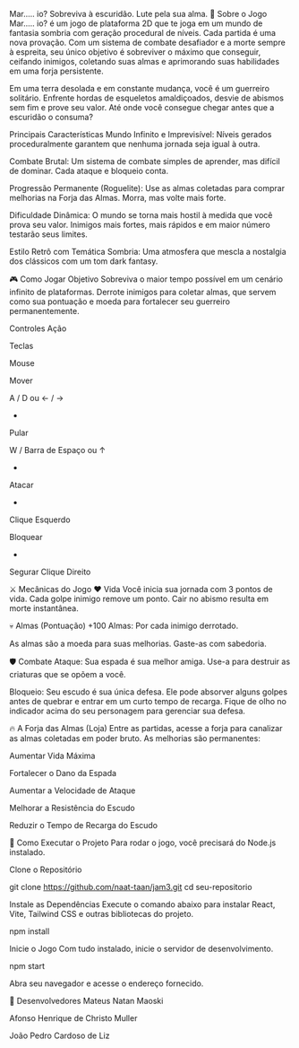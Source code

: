 Mar..... io? 
Sobreviva à escuridão. Lute pela sua alma.
📜 Sobre o Jogo
Mar..... io? é um jogo de plataforma 2D que te joga em um mundo de fantasia sombria com geração procedural de níveis. Cada partida é uma nova provação. Com um sistema de combate desafiador e a morte sempre à espreita, seu único objetivo é sobreviver o máximo que conseguir, ceifando inimigos, coletando suas almas e aprimorando suas habilidades em uma forja persistente.

Em uma terra desolada e em constante mudança, você é um guerreiro solitário. Enfrente hordas de esqueletos amaldiçoados, desvie de abismos sem fim e prove seu valor. Até onde você consegue chegar antes que a escuridão o consuma?

Principais Características
Mundo Infinito e Imprevisível: Níveis gerados proceduralmente garantem que nenhuma jornada seja igual à outra.

Combate Brutal: Um sistema de combate simples de aprender, mas difícil de dominar. Cada ataque e bloqueio conta.

Progressão Permanente (Roguelite): Use as almas coletadas para comprar melhorias na Forja das Almas. Morra, mas volte mais forte.

Dificuldade Dinâmica: O mundo se torna mais hostil à medida que você prova seu valor. Inimigos mais fortes, mais rápidos e em maior número testarão seus limites.

Estilo Retrô com Temática Sombria: Uma atmosfera que mescla a nostalgia dos clássicos com um tom dark fantasy.

🎮 Como Jogar
Objetivo
Sobreviva o maior tempo possível em um cenário infinito de plataformas. Derrote inimigos para coletar almas, que servem como sua pontuação e moeda para fortalecer seu guerreiro permanentemente.

Controles
Ação

Teclas

Mouse

Mover

A / D ou ← / →

-

Pular

W / Barra de Espaço ou ↑

-

Atacar

-

Clique Esquerdo

Bloquear

-

Segurar Clique Direito

⚔️ Mecânicas do Jogo
❤️ Vida
Você inicia sua jornada com 3 pontos de vida. Cada golpe inimigo remove um ponto. Cair no abismo resulta em morte instantânea.

💀 Almas (Pontuação)
+100 Almas: Por cada inimigo derrotado.

As almas são a moeda para suas melhorias. Gaste-as com sabedoria.

🛡️ Combate
Ataque: Sua espada é sua melhor amiga. Use-a para destruir as criaturas que se opõem a você.

Bloqueio: Seu escudo é sua única defesa. Ele pode absorver alguns golpes antes de quebrar e entrar em um curto tempo de recarga. Fique de olho no indicador acima do seu personagem para gerenciar sua defesa.

🔥 A Forja das Almas (Loja)
Entre as partidas, acesse a forja para canalizar as almas coletadas em poder bruto. As melhorias são permanentes:

Aumentar Vida Máxima

Fortalecer o Dano da Espada

Aumentar a Velocidade de Ataque

Melhorar a Resistência do Escudo

Reduzir o Tempo de Recarga do Escudo

🚀 Como Executar o Projeto
Para rodar o jogo, você precisará do Node.js instalado.

Clone o Repositório

git clone https://github.com/naat-taan/jam3.git
cd seu-repositorio

Instale as Dependências
Execute o comando abaixo para instalar React, Vite, Tailwind CSS e outras bibliotecas do projeto.

npm install

Inicie o Jogo
Com tudo instalado, inicie o servidor de desenvolvimento.

npm start

Abra seu navegador e acesse o endereço fornecido.

👥 Desenvolvedores
Mateus Natan Maoski

Afonso Henrique de Christo Muller

João Pedro Cardoso de Liz
